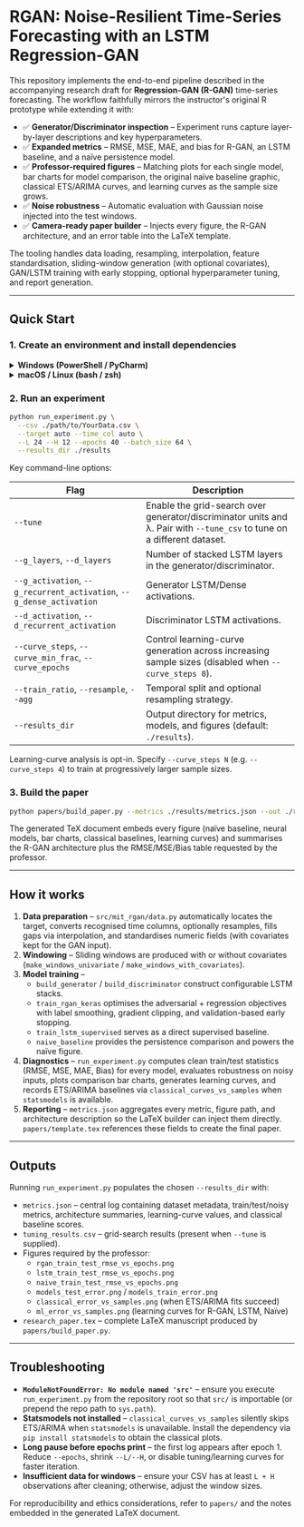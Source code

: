 # RGAN: Noise-Resilient Time-Series Forecasting with an LSTM Regression-GAN

This repository implements the end-to-end pipeline described in the accompanying research draft for **Regression-GAN (R-GAN)** time-series forecasting. The workflow faithfully mirrors the instructor's original R prototype while extending it with:

- ✅ **Generator/Discriminator inspection** – Experiment runs capture layer-by-layer descriptions and key hyperparameters.
- ✅ **Expanded metrics** – RMSE, MSE, MAE, and bias for R-GAN, an LSTM baseline, and a naïve persistence model.
- ✅ **Professor-required figures** – Matching plots for each single model, bar charts for model comparison, the original naïve baseline graphic, classical ETS/ARIMA curves, and learning curves as the sample size grows.
- ✅ **Noise robustness** – Automatic evaluation with Gaussian noise injected into the test windows.
- ✅ **Camera-ready paper builder** – Injects every figure, the R-GAN architecture, and an error table into the LaTeX template.

The tooling handles data loading, resampling, interpolation, feature standardisation, sliding-window generation (with optional covariates), GAN/LSTM training with early stopping, optional hyperparameter tuning, and report generation.

---

## Quick Start

### 1. Create an environment and install dependencies

<details>
<summary><strong>Windows (PowerShell / PyCharm)</strong></summary>

```powershell
python -m venv .venv
.\.venv\Scripts\activate
pip install -r requirements.txt
```
</details>

<details>
<summary><strong>macOS / Linux (bash / zsh)</strong></summary>

```bash
python3 -m venv .venv
source .venv/bin/activate
pip install -r requirements.txt
```
</details>

### 2. Run an experiment

```bash
python run_experiment.py \
  --csv ./path/to/YourData.csv \
  --target auto --time_col auto \
  --L 24 --H 12 --epochs 40 --batch_size 64 \
  --results_dir ./results
```

Key command-line options:

| Flag | Description |
| ---- | ----------- |
| `--tune` | Enable the grid-search over generator/discriminator units and λ. Pair with `--tune_csv` to tune on a different dataset. |
| `--g_layers`, `--d_layers` | Number of stacked LSTM layers in the generator/discriminator. |
| `--g_activation`, `--g_recurrent_activation`, `--g_dense_activation` | Generator LSTM/Dense activations. |
| `--d_activation`, `--d_recurrent_activation` | Discriminator LSTM activations. |
| `--curve_steps`, `--curve_min_frac`, `--curve_epochs` | Control learning-curve generation across increasing sample sizes (disabled when `--curve_steps 0`). |
| `--train_ratio`, `--resample`, `--agg` | Temporal split and optional resampling strategy. |
| `--results_dir` | Output directory for metrics, models, and figures (default: `./results`). |

Learning-curve analysis is opt-in. Specify `--curve_steps N` (e.g. `--curve_steps 4`) to train at progressively larger sample sizes.

### 3. Build the paper

```bash
python papers/build_paper.py --metrics ./results/metrics.json --out ./results/research_paper.tex
```

The generated TeX document embeds every figure (naïve baseline, neural models, bar charts, classical baselines, learning curves) and summarises the R-GAN architecture plus the RMSE/MSE/Bias table requested by the professor.

---

## How it works

1. **Data preparation** – `src/mit_rgan/data.py` automatically locates the target, converts recognised time columns, optionally resamples, fills gaps via interpolation, and standardises numeric fields (with covariates kept for the GAN input).
2. **Windowing** – Sliding windows are produced with or without covariates (`make_windows_univariate` / `make_windows_with_covariates`).
3. **Model training** –
   - `build_generator` / `build_discriminator` construct configurable LSTM stacks.
   - `train_rgan_keras` optimises the adversarial + regression objectives with label smoothing, gradient clipping, and validation-based early stopping.
   - `train_lstm_supervised` serves as a direct supervised baseline.
   - `naive_baseline` provides the persistence comparison and powers the naïve figure.
4. **Diagnostics** – `run_experiment.py` computes clean train/test statistics (RMSE, MSE, MAE, Bias) for every model, evaluates robustness on noisy inputs, plots comparison bar charts, generates learning curves, and records ETS/ARIMA baselines via `classical_curves_vs_samples` when `statsmodels` is available.
5. **Reporting** – `metrics.json` aggregates every metric, figure path, and architecture description so the LaTeX builder can inject them directly. `papers/template.tex` references these fields to create the final paper.

---

## Outputs

Running `run_experiment.py` populates the chosen `--results_dir` with:

- `metrics.json` – central log containing dataset metadata, train/test/noisy metrics, architecture summaries, learning-curve values, and classical baseline scores.
- `tuning_results.csv` – grid-search results (present when `--tune` is supplied).
- Figures required by the professor:
  - `rgan_train_test_rmse_vs_epochs.png`
  - `lstm_train_test_rmse_vs_epochs.png`
  - `naive_train_test_rmse_vs_epochs.png`
  - `models_test_error.png` / `models_train_error.png`
  - `classical_error_vs_samples.png` (when ETS/ARIMA fits succeed)
  - `ml_error_vs_samples.png` (learning curves for R-GAN, LSTM, Naïve)
- `research_paper.tex` – complete LaTeX manuscript produced by `papers/build_paper.py`.

---

## Troubleshooting

- **`ModuleNotFoundError: No module named 'src'`** – ensure you execute `run_experiment.py` from the repository root so that `src/` is importable (or prepend the repo path to `sys.path`).
- **Statsmodels not installed** – `classical_curves_vs_samples` silently skips ETS/ARIMA when `statsmodels` is unavailable. Install the dependency via `pip install statsmodels` to obtain the classical plots.
- **Long pause before epochs print** – the first log appears after epoch 1. Reduce `--epochs`, shrink `--L/--H`, or disable tuning/learning curves for faster iteration.
- **Insufficient data for windows** – ensure your CSV has at least `L + H` observations after cleaning; otherwise, adjust the window sizes.

For reproducibility and ethics considerations, refer to `papers/` and the notes embedded in the generated LaTeX document.
